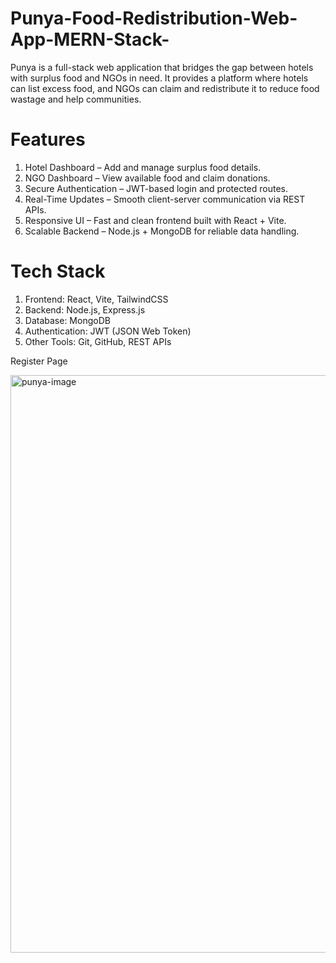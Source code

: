 # Punya-Food-Redistribution-Web-App-MERN-Stack-
Punya is a full-stack web application that bridges the gap between hotels with surplus food and NGOs in need. It provides a platform where hotels can list excess food, and NGOs can claim and redistribute it to reduce food wastage and help communities.

# Features
1. Hotel Dashboard – Add and manage surplus food details.
2. NGO Dashboard – View available food and claim donations.
3. Secure Authentication – JWT-based login and protected routes.
4. Real-Time Updates – Smooth client-server communication via REST APIs.
5. Responsive UI – Fast and clean frontend built with React + Vite.
6. Scalable Backend – Node.js + MongoDB for reliable data handling.

# Tech Stack
1. Frontend: React, Vite, TailwindCSS
2. Backend: Node.js, Express.js
3. Database: MongoDB
4. Authentication: JWT (JSON Web Token)
4. Other Tools: Git, GitHub, REST APIs

Register Page

<img width="1400" height="924" alt="punya-image" src="https://github.com/user-attachments/assets/88a8ad1d-e596-44d6-ac69-bc1a52483061" />


